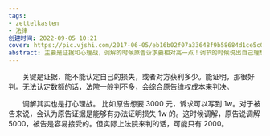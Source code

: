 ```yaml
---
tags: 
- zettelkasten 
- 法律
创建时间: 2022-09-05 10:21
cover: https://pic.vjshi.com/2017-06-05/eb16b02f07a33648f9b58684d1ce5c04/00003.jpg?x-oss-process=style/watermark
abstract: 主要是证据和心理战，调解的时候原告诉求要相对高一点！调节的时候说出自己理想的赔偿被告更容易接受。
---
```


‌‌‌　　关键是证据，能不能认定自己的损失，或者对方获利多少。能证明，那很好判。无法认定数额的话，法院一般判不多，会综合原告维权成本来判决。

‌‌‌　　调解其实也是打心理战。 比如原告想要 3000 元，诉求可以写到 1w。对于被告来说，会认为原告证据是能够有办法证明损失 1w 的。这时候调解，原告说调解 5000，被告是容易接受的。但实际上法院来判的话，可能只有 2000。
